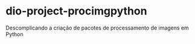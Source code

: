 # dio-project-procimgpython
Descomplicando a criação de pacotes de processamento de imagens em Python
